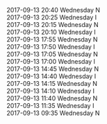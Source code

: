 2017-09-13 20:40 Wednesday  N  
2017-09-13 20:25 Wednesday  I  
2017-09-13 20:15 Wednesday  N  
2017-09-13 20:10 Wednesday  I  
2017-09-13 17:55 Wednesday  N  
2017-09-13 17:50 Wednesday  I  
2017-09-13 17:05 Wednesday  N  
2017-09-13 17:00 Wednesday  I  
2017-09-13 14:45 Wednesday  N  
2017-09-13 14:40 Wednesday  I  
2017-09-13 14:15 Wednesday  N  
2017-09-13 14:10 Wednesday  I  
2017-09-13 11:40 Wednesday  N  
2017-09-13 11:35 Wednesday  I  
2017-09-13 09:35 Wednesday  N  
